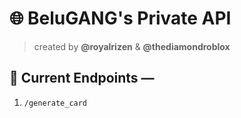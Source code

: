 # 🌐 BeluGANG's Private API
> created by **@royalrizen** & **@thediamondroblox**

## 🔗 Current Endpoints —

1. `/generate_card`
